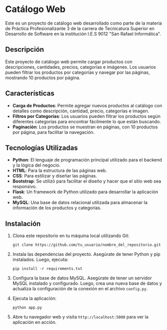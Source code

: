 # Catálogo Web

Este es un proyecto de catálogo web desarrollado como parte de la materia de Práctica Profesionalizante 3 de la carrera de Tecnicatura Superior en Desarrollo de Software en la institución I.E.S 9012 "San Rafael Informática".

## Descripción

Este proyecto de catálogo web permite cargar productos con descripciones, cantidades, precios, categorías e imágenes. Los usuarios pueden filtrar los productos por categorías y navegar por las páginas, mostrando 10 productos por página.

## Características

- **Carga de Productos**: Permite agregar nuevos productos al catálogo con detalles como descripción, cantidad, precio, categorías e imagen.
- **Filtros por Categorías**: Los usuarios pueden filtrar los productos según diferentes categorías para encontrar fácilmente lo que están buscando.
- **Paginación**: Los productos se muestran en páginas, con 10 productos por página, para facilitar la navegación.

## Tecnologías Utilizadas

- **Python**: El lenguaje de programación principal utilizado para el backend y la lógica del negocio.
- **HTML**: Para la estructura de las páginas web.
- **CSS**: Para estilizar y diseñar las páginas.
- **Bootstrap**: Se utilizó para facilitar el diseño y hacer que el sitio web sea responsivo.
- **Flask**: Un framework de Python utilizado para desarrollar la aplicación web.
- **MySQL**: Una base de datos relacional utilizada para almacenar la información de los productos y categorías.

## Instalación

1. Clona este repositorio en tu máquina local utilizando Git:

   ```
   git clone https://github.com/tu_usuario/nombre_del_repositorio.git
   ```

2. Instala las dependencias del proyecto. Asegúrate de tener Python y pip instalados. Luego, ejecuta:

   ```
   pip install -r requirements.txt
   ```

3. Configura la base de datos MySQL. Asegúrate de tener un servidor MySQL instalado y configurado. Luego, crea una nueva base de datos y actualiza la configuración de la conexión en el archivo `config.py`.

4. Ejecuta la aplicación:

   ```
   python app.py
   ```

5. Abre tu navegador web y visita `http://localhost:5000` para ver la aplicación en acción.
